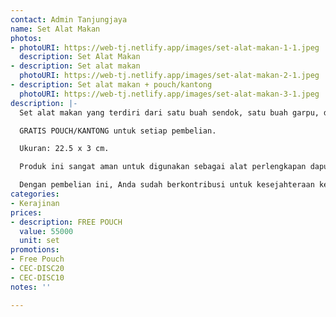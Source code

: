 ```yaml
---
contact: Admin Tanjungjaya
name: Set Alat Makan
photos:
- photoURI: https://web-tj.netlify.app/images/set-alat-makan-1-1.jpeg
  description: Set Alat Makan
- description: Set alat makan
  photoURI: https://web-tj.netlify.app/images/set-alat-makan-2-1.jpeg
- description: Set alat makan + pouch/kantong
  photoURI: https://web-tj.netlify.app/images/set-alat-makan-3-1.jpeg
description: |-
  Set alat makan yang terdiri dari satu buah sendok, satu buah garpu, dan sepasang sumpit. Set alat makan ini terbuat dari bahan kayu jati berkualitas ekspor. Produk ini dibuat oleh para pengrajin terampil di destinasi wisata Tanjung Lesung.

  GRATIS POUCH/KANTONG untuk setiap pembelian.

  Ukuran: 22.5 x 3 cm.

  Produk ini sangat aman untuk digunakan sebagai alat perlengkapan dapur karena tidak dilapisi dengan bahan kimia yang berbahaya. Kami menggunakan bahan pelapis permukaan kayu 100% natural biopolish food grade sehingga Anda dapat menggunakannya sebagai alat perlengkapan dapur yang aman.

  Dengan pembelian ini, Anda sudah berkontribusi untuk kesejahteraan kelompok masyarakat di desa Tanjungjaya.
categories:
- Kerajinan
prices:
- description: FREE POUCH
  value: 55000
  unit: set
promotions:
- Free Pouch
- CEC-DISC20
- CEC-DISC10
notes: ''

---
```

